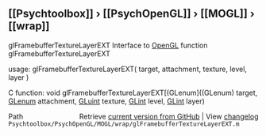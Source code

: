 ## [[Psychtoolbox]] &#8250; [[PsychOpenGL]] &#8250; [[MOGL]] &#8250; [[wrap]]

glFramebufferTextureLayerEXT  Interface to [OpenGL](OpenGL) function glFramebufferTextureLayerEXT  
  
usage:  glFramebufferTextureLayerEXT( target, attachment, texture, level, layer )  
  
C function:  void glFramebufferTextureLayerEXT[(GLenum]((GLenum) target, [GLenum](GLenum) attachment, [GLuint](GLuint) texture, [GLint](GLint) level, [GLint](GLint) layer)  




<div class="code_header" style="text-align:right;">
  <span style="float:left;">Path&nbsp;&nbsp;</span> <span class="counter">Retrieve <a href=
  "https://raw.github.com/Psychtoolbox-3/Psychtoolbox-3/beta/Psychtoolbox/PsychOpenGL/MOGL/wrap/glFramebufferTextureLayerEXT.m">current version from GitHub</a> | View <a href=
  "https://github.com/Psychtoolbox-3/Psychtoolbox-3/commits/beta/Psychtoolbox/PsychOpenGL/MOGL/wrap/glFramebufferTextureLayerEXT.m">changelog</a></span>
</div>
<div class="code">
  <code>Psychtoolbox/PsychOpenGL/MOGL/wrap/glFramebufferTextureLayerEXT.m</code>
</div>

